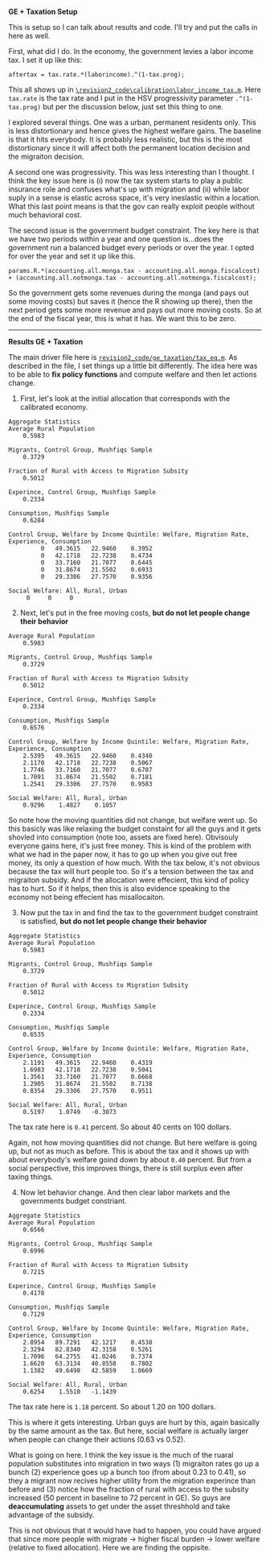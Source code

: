 **GE + Taxation Setup**

This is setup so I can talk about results and code. I'll try and put the calls in here as well.

First, what did I do. In the economy, the government levies a labor income tax. I set it up like this:
```
aftertax = tax.rate.*(laborincome).^(1-tax.prog);
```
This all shows up in [``\revision2_code\calibration\labor_income_tax.m``](https://github.com/mwaugh0328/welfare_migration/blob/master/revision2_code/calibration/labor_income_tax.m). Here ``tax.rate`` is the tax rate and I put in the HSV progressivity parameter ``.^(1-tax.prog)`` but per the discussion below, just set this thing to one.

I explored several things. One was a urban, permanent residents only. This is less distortionary and hence gives the highest welfare gains. The baseline is that it hits everybody. It is probably less realistic, but this is the most distortionary since it will affect both the permanent location decision and the migraiton decision.

A second one was progressivity. This was less interesting than I thought. I think the key issue here is (i) now the tax system starts to play a public insurance role and confuses what's up with migration and (ii) while labor suply in a sense is elastic across space, it's very ineslastic within a location. What this last point means is that the gov can really exploit people without much behavioral cost.

The second issue is the government budget constraint. The key here is that we have two periods within a year and one question is...does the government run a balanced budget every periods or over the year. I opted for over the year and set it up like this.
```
params.R.*(accounting.all.monga.tax - accounting.all.monga.fiscalcost) + (accounting.all.notmonga.tax - accounting.all.notmonga.fiscalcost);
```
So the government gets some revenues during the monga (and pays out some moving costs) but saves it (hence the R showing up there), then the next period gets some more revenue and pays out more moving costs. So at the end of the fiscal year, this is what it has. We want this to be zero.

---
**Results GE + Taxation**

The main driver file here is [``revision2_code/ge_taxation/tax_eq.m``](https://github.com/mwaugh0328/welfare_migration/blob/master/revision2_code/ge_taxation/tax_eq.m). As described in the file, I set things up a little bit differently. The idea here was to be able to **fix policy functions** and compute welfare and then let actions change.

1. First, let's look at the initial allocation that corresponds with the calibrated economy.

```
Aggregate Statistics
Average Rural Population
    0.5983

Migrants, Control Group, Mushfiqs Sample
    0.3729

Fraction of Rural with Access to Migration Subsity
    0.5012

Experince, Control Group, Mushfiqs Sample
    0.2334

Consumption, Mushfiqs Sample
    0.6284

Control Group, Welfare by Income Quintile: Welfare, Migration Rate, Experience, Consumption
         0   49.3615   22.9460    0.3952
         0   42.1718   22.7238    0.4734
         0   33.7160   21.7077    0.6445
         0   31.8674   21.5502    0.6933
         0   29.3306   27.7570    0.9356

Social Welfare: All, Rural, Urban
     0     0     0
```  

2. Next, let's put in the free moving costs, **but do not let people change their behavior**

```
Average Rural Population
    0.5983

Migrants, Control Group, Mushfiqs Sample
    0.3729

Fraction of Rural with Access to Migration Subsity
    0.5012

Experince, Control Group, Mushfiqs Sample
    0.2334

Consumption, Mushfiqs Sample
    0.6576

Control Group, Welfare by Income Quintile: Welfare, Migration Rate, Experience, Consumption
    2.5395   49.3615   22.9460    0.4340
    2.1170   42.1718   22.7238    0.5067
    1.7746   33.7160   21.7077    0.6707
    1.7091   31.8674   21.5502    0.7181
    1.2541   29.3306   27.7570    0.9583

Social Welfare: All, Rural, Urban
    0.9296    1.4827    0.1057

```
So note how the moving quantities did not change, but welfare went up. So this basicly was like relaxing the budget constaint for all the guys and it gets shovled into consumption (note too, assets are fixed here). Obvisouly everyone gains here, it's just free money. This is kind of the problem with what we had in the paper now, it has to go up when you give out free money, its only a question of how much. With the tax below, it's not obvious because the tax will hurt people too. So it's a tension between the tax and migraiton subsidy. And if the allocation were effecient, this kind of policy has to hurt. So if it helps, then this is also evidence speaking to the economy not being effecient has misallocaiton.

3. Now put the tax in and find the tax to the government budget constraint is satisfied, **but do not let people change their behavior**

```
Aggregate Statistics
Average Rural Population
    0.5983

Migrants, Control Group, Mushfiqs Sample
    0.3729

Fraction of Rural with Access to Migration Subsity
    0.5012

Experince, Control Group, Mushfiqs Sample
    0.2334

Consumption, Mushfiqs Sample
    0.6535

Control Group, Welfare by Income Quintile: Welfare, Migration Rate, Experience, Consumption
    2.1191   49.3615   22.9460    0.4319
    1.6983   42.1718   22.7238    0.5041
    1.3561   33.7160   21.7077    0.6668
    1.2905   31.8674   21.5502    0.7138
    0.8354   29.3306   27.7570    0.9511

Social Welfare: All, Rural, Urban
    0.5197    1.0749   -0.3073
```
The tax rate here is ``0.41`` percent. So about 40 cents on 100 dollars.

Again, not how moving quantities did not change. But here welfare is going up, but not as much as before. This is about the tax and it shows up with about everybody's welfare goind down by about ``0.40`` percent. But from a social perspective, this improves things, there is still surplus even after taxing things.

4. Now let behavior change. And then clear labor markets and the governments budget constriant.

```
Aggregate Statistics
Average Rural Population
    0.6566

Migrants, Control Group, Mushfiqs Sample
    0.6996

Fraction of Rural with Access to Migration Subsity
    0.7215

Experince, Control Group, Mushfiqs Sample
    0.4178

Consumption, Mushfiqs Sample
    0.7129

Control Group, Welfare by Income Quintile: Welfare, Migration Rate, Experience, Consumption
    2.8954   89.7291   42.1217    0.4538
    2.3294   82.8340   42.3158    0.5261
    1.7096   64.2755   41.0246    0.7374
    1.6620   63.3134   40.8558    0.7802
    1.1382   49.6498   42.5859    1.0669

Social Welfare: All, Rural, Urban
    0.6254    1.5510   -1.1439
```
The tax rate here is ``1.18`` percent. So about 1.20 on 100 dollars.

This is where it gets interesting. Urban guys are hurt by this, again basically by the same amount as the tax. But here, social welfare is actually larger when people can change their actions (0.63 vs 0.52).

What is going on here. I think the key issue is the much of the ruaral population substitutes into migration in two ways (1) migraiton rates go up a bunch (2) experience goes up a bunch too (from about 0.23 to 0.41), so they a migrant now recives higher utility from the migration experince than before and (3) notice how the fraction of rural with access to the subsity increased (50 percent in baseline to 72 percent in GE). So guys are **deaccumulating** assets to get under the asset threshhold and take advantage of the subsidy.

This is not obvious that it would have had to happen, you could have argued that since more people with migrate -> higher fiscal burden -> lower welfare (relative to fixed allocation). Here we are finding the oppisite. 
